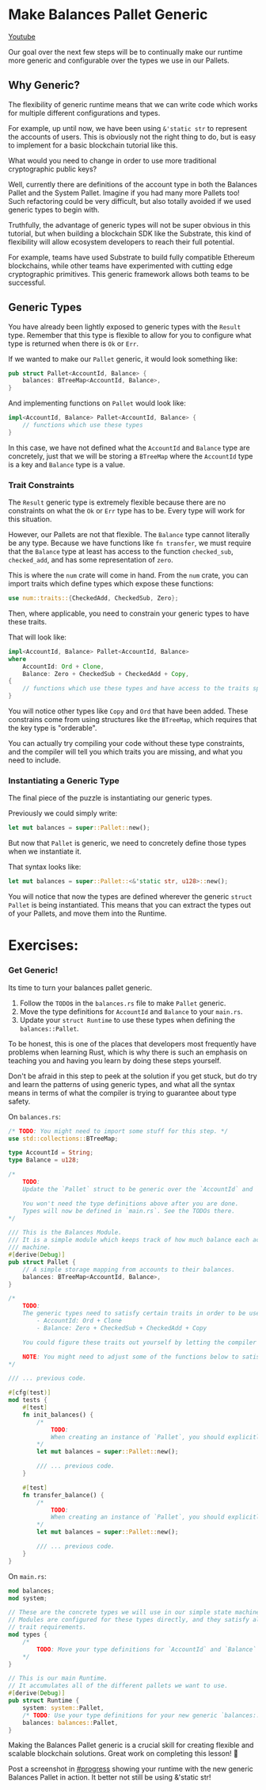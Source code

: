 # Make Balances Pallet Generic

[Youtube](https://www.youtube.com/watch?v=ix61ZRqkl20)

Our goal over the next few steps will be to continually make our runtime more generic and configurable over the types we use in our Pallets.

## Why Generic?

The flexibility of generic runtime means that we can write code which works for multiple different configurations and types.

For example, up until now, we have been using `&'static str` to represent the accounts of users. This is obviously not the right thing to do, but is easy to implement for a basic blockchain tutorial like this.

What would you need to change in order to use more traditional cryptographic public keys?

Well, currently there are definitions of the account type in both the Balances Pallet and the System Pallet. Imagine if you had many more Pallets too! Such refactoring could be very difficult, but also totally avoided if we used generic types to begin with.

Truthfully, the advantage of generic types will not be super obvious in this tutorial, but when building a blockchain SDK like the Substrate, this kind of flexibility will allow ecosystem developers to reach their full potential.

For example, teams have used Substrate to build fully compatible Ethereum blockchains, while other teams have experimented with cutting edge cryptographic primitives. This generic framework allows both teams to be successful.

## Generic Types

You have already been lightly exposed to generic types with the `Result` type. Remember that this type is flexible to allow for you to configure what type is returned when there is `Ok` or `Err`.

If we wanted to make our `Pallet` generic, it would look something like:

```rust
pub struct Pallet<AccountId, Balance> {
 	balances: BTreeMap<AccountId, Balance>,
}
```

And implementing functions on `Pallet` would look like:

```rust
impl<AccountId, Balance> Pallet<AccountId, Balance> {
	// functions which use these types
}
```

In this case, we have not defined what the `AccountId` and `Balance` type are concretely, just that we will be storing a `BTreeMap` where the `AccountId` type is a key and `Balance` type is a value.

### Trait Constraints

The `Result` generic type is extremely flexible because there are no constraints on what the `Ok` or `Err` type has to be. Every type will work for this situation.

However, our Pallets are not that flexible. The `Balance` type cannot literally be any type. Because we have functions like `fn transfer`, we must require that the `Balance` type at least has access to the function `checked_sub`, `checked_add`, and has some representation of `zero`.

This is where the `num` crate will come in hand. From the `num` crate, you can import traits which define types which expose these functions:

```rust
use num::traits::{CheckedAdd, CheckedSub, Zero};
```

Then, where applicable, you need to constrain your generic types to have these traits.

That will look like:

```rust
impl<AccountId, Balance> Pallet<AccountId, Balance>
where
	AccountId: Ord + Clone,
	Balance: Zero + CheckedSub + CheckedAdd + Copy,
{
	// functions which use these types and have access to the traits specified
}
```

You will notice other types like `Copy` and `Ord` that have been added. These constrains come from using structures like the `BTreeMap`, which requires that the key type is "orderable".

You can actually try compiling your code without these type constraints, and the compiler will tell you which traits you are missing, and what you need to include.

### Instantiating a Generic Type

The final piece of the puzzle is instantiating our generic types.

Previously we could simply write:

```rust
let mut balances = super::Pallet::new();
```

But now that `Pallet` is generic, we need to concretely define those types when we instantiate it.

That syntax looks like:

```rust
let mut balances = super::Pallet::<&'static str, u128>::new();
```

You will notice that now the types are defined wherever the generic `struct Pallet` is being instantiated. This means that you can extract the types out of your Pallets, and move them into the Runtime.

# Exercises:

### Get Generic!

Its time to turn your balances pallet generic.

1. Follow the `TODO`s in the `balances.rs` file to make `Pallet` generic.
2. Move the type definitions for `AccountId` and `Balance` to your `main.rs`.
3. Update your `struct Runtime` to use these types when defining the `balances::Pallet`.

To be honest, this is one of the places that developers most frequently have problems when learning Rust, which is why there is such an emphasis on teaching you and having you learn by doing these steps yourself.

Don't be afraid in this step to peek at the solution if you get stuck, but do try and learn the patterns of using generic types, and what all the syntax means in terms of what the compiler is trying to guarantee about type safety.

On `balances.rs`:

```rust
/* TODO: You might need to import some stuff for this step. */
use std::collections::BTreeMap;

type AccountId = String;
type Balance = u128;

/*
	TODO:
	Update the `Pallet` struct to be generic over the `AccountId` and `Balance` type.

	You won't need the type definitions above after you are done.
	Types will now be defined in `main.rs`. See the TODOs there.
*/

/// This is the Balances Module.
/// It is a simple module which keeps track of how much balance each account has in this state
/// machine.
#[derive(Debug)]
pub struct Pallet {
	// A simple storage mapping from accounts to their balances.
	balances: BTreeMap<AccountId, Balance>,
}

/*
	TODO:
	The generic types need to satisfy certain traits in order to be used in the functions below.
		- AccountId: Ord + Clone
		- Balance: Zero + CheckedSub + CheckedAdd + Copy

	You could figure these traits out yourself by letting the compiler tell you what you're missing.

	NOTE: You might need to adjust some of the functions below to satisfy the borrow checker.
*/

/// ... previous code.

#[cfg(test)]
mod tests {
	#[test]
	fn init_balances() {
		/*
			TODO:
			When creating an instance of `Pallet`, you should explicitly define the types you use.
		*/
		let mut balances = super::Pallet::new();

		/// ... previous code.
	}

	#[test]
	fn transfer_balance() {
		/*
			TODO:
			When creating an instance of `Pallet`, you should explicitly define the types you use.
		*/
		let mut balances = super::Pallet::new();

		/// ... previous code.
	}
}
```

On `main.rs`:
```rust
mod balances;
mod system;

// These are the concrete types we will use in our simple state machine.
// Modules are configured for these types directly, and they satisfy all of our
// trait requirements.
mod types {
	/*
		TODO: Move your type definitions for `AccountId` and `Balance` here.
	*/
}

// This is our main Runtime.
// It accumulates all of the different pallets we want to use.
#[derive(Debug)]
pub struct Runtime {
	system: system::Pallet,
	/* TODO: Use your type definitions for your new generic `balances::Pallet`. */
	balances: balances::Pallet,
}
```

Making the Balances Pallet generic is a crucial skill for creating flexible and scalable blockchain solutions. Great work on completing this lesson! 🌟

Post a screenshot in [#progress](https://discord.com/channels/898706705779687435/980906289968345128) showing your runtime with the new generic Balances Pallet in action. It better not still be using &'static str!
